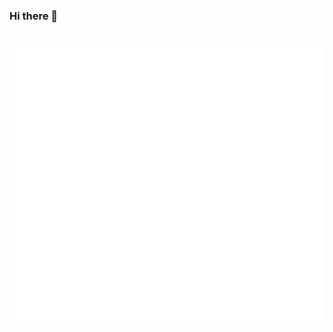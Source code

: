 ### Hi there 👋
<div align="center">
	<br>
	<a href="https://github.com/davidrhodus/davidrhodus/master/header.svg">
		<img src="header.svg" width="800" height="450">
	</a>
	<br>

</div>

<!--
**davidrhodus/davidrhodus** is a ✨ _special_ ✨ repository because its `README.md` (this file) appears on your GitHub profile.

Here are some ideas to get you started:

- 🔭 I’m currently working on ...
- 🌱 I’m currently learning ...
- 👯 I’m looking to collaborate on ...
- 🤔 I’m looking for help with ...
- 💬 Ask me about ...
- 📫 How to reach me: ...
- 😄 Pronouns: ...
- ⚡ Fun fact: ...
- 	<br>Wanna chat? :point_right: @ me on <a href="https://twitter.com/davidrhodus">Twitter</a> or hmu on <a href="https://www.linkedin.com/in/davidrhodus/">LinkedIn</a>
-->
